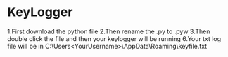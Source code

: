# KeyLogger
1.First download the python file
2.Then rename the .py to .pyw
3.Then double click the file and then your keylogger will be running
6.Your txt log file will be in C:\Users\<YourUsername>\AppData\Roaming\keyfile.txt
